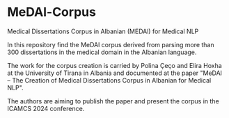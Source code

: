# MeDAl-Corpus
Medical Dissertations Corpus in Albanian (MEDAl) for Medical NLP

In this repository find the MeDAl corpus derived from parsing more than 300 dissertations in the medical domain in the Albanian language.

The work for the corpus creation is carried by Polina Çeço and Elira Hoxha at the University of Tirana in Albania and documented at the paper "MeDAl – The Creation of Medical Dissertations Corpus in Albanian for Medical NLP".

The authors are aiming to publish the paper and present the corpus in the ICAMCS 2024 conference.
